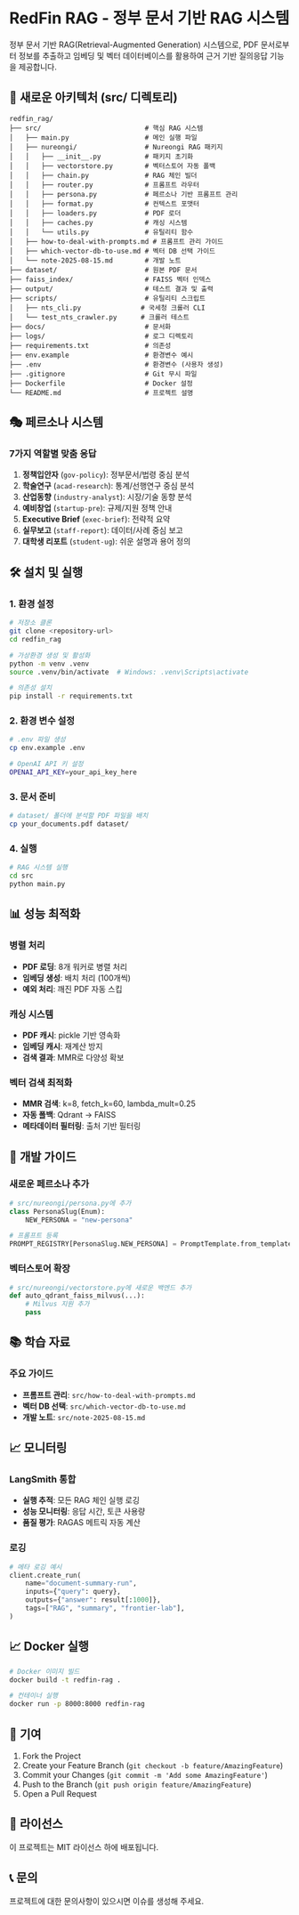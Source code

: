 # RedFin RAG - 정부 문서 기반 RAG 시스템

정부 문서 기반 RAG(Retrieval-Augmented Generation) 시스템으로, PDF 문서로부터 정보를 추출하고 임베딩 및 벡터 데이터베이스를 활용하여 근거 기반 질의응답 기능을 제공합니다.

## 🚀 새로운 아키텍처 (src/ 디렉토리)

```
redfin_rag/
├── src/                          # 핵심 RAG 시스템
│   ├── main.py                   # 메인 실행 파일
│   ├── nureongi/                 # Nureongi RAG 패키지
│   │   ├── __init__.py           # 패키지 초기화
│   │   ├── vectorstore.py        # 벡터스토어 자동 폴백
│   │   ├── chain.py              # RAG 체인 빌더
│   │   ├── router.py             # 프롬프트 라우터
│   │   ├── persona.py            # 페르소나 기반 프롬프트 관리
│   │   ├── format.py             # 컨텍스트 포맷터
│   │   ├── loaders.py            # PDF 로더
│   │   ├── caches.py             # 캐싱 시스템
│   │   └── utils.py              # 유틸리티 함수
│   ├── how-to-deal-with-prompts.md # 프롬프트 관리 가이드
│   ├── which-vector-db-to-use.md # 벡터 DB 선택 가이드
│   └── note-2025-08-15.md        # 개발 노트
├── dataset/                      # 원본 PDF 문서
├── faiss_index/                  # FAISS 벡터 인덱스
├── output/                       # 테스트 결과 및 출력
├── scripts/                      # 유틸리티 스크립트
│   ├── nts_cli.py               # 국세청 크롤러 CLI
│   └── test_nts_crawler.py      # 크롤러 테스트
├── docs/                         # 문서화
├── logs/                         # 로그 디렉토리
├── requirements.txt              # 의존성
├── env.example                   # 환경변수 예시
├── .env                          # 환경변수 (사용자 생성)
├── .gitignore                    # Git 무시 파일
├── Dockerfile                    # Docker 설정
└── README.md                     # 프로젝트 설명
```

## 🎭 페르소나 시스템

### 7가지 역할별 맞춤 응답

1. **정책입안자** (`gov-policy`): 정부문서/법령 중심 분석
2. **학술연구** (`acad-research`): 통계/선행연구 중심 분석
3. **산업동향** (`industry-analyst`): 시장/기술 동향 분석
4. **예비창업** (`startup-pre`): 규제/지원 정책 안내
5. **Executive Brief** (`exec-brief`): 전략적 요약
6. **실무보고** (`staff-report`): 데이터/사례 중심 보고
7. **대학생 리포트** (`student-ug`): 쉬운 설명과 용어 정의

## 🛠️ 설치 및 실행

### 1. 환경 설정
```bash
# 저장소 클론
git clone <repository-url>
cd redfin_rag

# 가상환경 생성 및 활성화
python -m venv .venv
source .venv/bin/activate  # Windows: .venv\Scripts\activate

# 의존성 설치
pip install -r requirements.txt
```

### 2. 환경 변수 설정
```bash
# .env 파일 생성
cp env.example .env

# OpenAI API 키 설정
OPENAI_API_KEY=your_api_key_here
```

### 3. 문서 준비
```bash
# dataset/ 폴더에 분석할 PDF 파일을 배치
cp your_documents.pdf dataset/
```

### 4. 실행
```bash
# RAG 시스템 실행
cd src
python main.py
```

## 📊 성능 최적화

### 병렬 처리
- **PDF 로딩**: 8개 워커로 병렬 처리
- **임베딩 생성**: 배치 처리 (100개씩)
- **예외 처리**: 깨진 PDF 자동 스킵

### 캐싱 시스템
- **PDF 캐시**: pickle 기반 영속화
- **임베딩 캐시**: 재계산 방지
- **검색 결과**: MMR로 다양성 확보

### 벡터 검색 최적화
- **MMR 검색**: k=8, fetch_k=60, lambda_mult=0.25
- **자동 폴백**: Qdrant → FAISS
- **메타데이터 필터링**: 출처 기반 필터링

## 🔧 개발 가이드

### 새로운 페르소나 추가
```python
# src/nureongi/persona.py에 추가
class PersonaSlug(Enum):
    NEW_PERSONA = "new-persona"

# 프롬프트 등록
PROMPT_REGISTRY[PersonaSlug.NEW_PERSONA] = PromptTemplate.from_template("...")
```

### 벡터스토어 확장
```python
# src/nureongi/vectorstore.py에 새로운 백엔드 추가
def auto_qdrant_faiss_milvus(...):
    # Milvus 지원 추가
    pass
```

## 📚 학습 자료

### 주요 가이드
- **프롬프트 관리**: `src/how-to-deal-with-prompts.md`
- **벡터 DB 선택**: `src/which-vector-db-to-use.md`
- **개발 노트**: `src/note-2025-08-15.md`

## 📈 모니터링

### LangSmith 통합
- **실행 추적**: 모든 RAG 체인 실행 로깅
- **성능 모니터링**: 응답 시간, 토큰 사용량
- **품질 평가**: RAGAS 메트릭 자동 계산

### 로깅
```python
# 메타 로깅 예시
client.create_run(
    name="document-summary-run",
    inputs={"query": query},
    outputs={"answer": result[:1000]},
    tags=["RAG", "summary", "frontier-lab"],
)
```

## 📈 Docker 실행

```bash
# Docker 이미지 빌드
docker build -t redfin-rag .

# 컨테이너 실행
docker run -p 8000:8000 redfin-rag
```

## 🤝 기여

1. Fork the Project
2. Create your Feature Branch (`git checkout -b feature/AmazingFeature`)
3. Commit your Changes (`git commit -m 'Add some AmazingFeature'`)
4. Push to the Branch (`git push origin feature/AmazingFeature`)
5. Open a Pull Request

## 📄 라이선스

이 프로젝트는 MIT 라이선스 하에 배포됩니다.

## 📞 문의

프로젝트에 대한 문의사항이 있으시면 이슈를 생성해 주세요.

